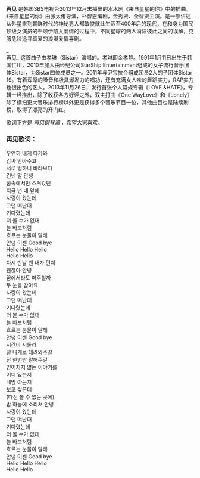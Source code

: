 

**再见**
是韩国SBS电视台2013年12月末播出的水木剧《来自星星的你》中的插曲。《来自星星的你》由张太侑导演，朴智恩编剧，金秀贤、全智贤主演。是一部讲述从外星来到朝鲜时代的神秘男人都敏俊就此生活至400年后的现代，在和身为国民顶级女演员的千颂伊陷入爱情的过程中，不同星球的两人消除彼此之间的误解，克服危险追寻真爱的浪漫爱情喜剧。

_  
再见_ 这首曲子由孝琳（Sistar）演唱的。孝琳即金孝静。1991年1月11日出生于韩国仁川，2010年加入由经纪公司StarShip
Entertainment组成的女子流行音乐团体Sistar，为Sistar四位成员之一。2011年与尹宝拉合组成团员2人的子团体Sistar
19。有着浑厚的嗓音和极具爆发力的唱功，还有充满女人味的舞蹈实力，RAP实力也很出色的艺人。2013年11月26日，发行首张个人常规专辑《LOVE
&HATE》，专辑一经推出，除了收获各方好评之外，双主打曲《One
WayLove》和《Lonely》除了横扫更大音乐排行榜以外更是获得多个音乐节目一位，其他曲目也是陆续刷榜，取得了漂亮的开门红。

  
歌词下方是 _再见钢琴谱_ ，希望大家喜欢。

### 再见歌词：

우연히 내게 다가와  
감싸 안아주고  
서로 멍하니 바라보다  
건낸 말 안녕  
꿈속에서만 스쳐갔던  
지금 넌 내 앞에  
사랑이 왔는데  
그댄 떠난대  
기다렸는데  
더 볼 수가 없대  
늘 바보처럼  
흐르는 눈물이 말해  
안녕 이젠 Good bye  
Hello Hello Hello  
Hello Hello  
다시 만날 땐 내가 먼저  
괜찮아 안녕  
꿈에서라도 마주칠까  
두 눈을 감아요  
사랑이 왔는데  
그댄 떠난대  
기다렸는데  
더 볼 수가 없대  
늘 바보처럼  
흐르는 눈물이 말해  
안녕 이젠 Good bye  
시간이 서둘러  
널 내게로 데려와주길  
단 한번만 말해주길  
믿어지지 않는 이야기를  
어디 있는지  
내맘 아는지  
보고 싶은데  
(다신 볼 수 없는 곳에)  
밤 하늘에 소리쳐 안녕  
사랑이 왔는데  
그댄 떠난대  
기다렸는데  
더 볼 수가 없대  
늘 바보처럼  
흐르는 눈물이 말해  
안녕 이젠 Good bye  
Hello Hello Hello  
Hello Hello

